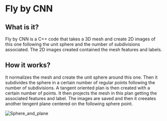 # Fly by CNN

## What is it?
Fly by CNN is a C++ code that takes a 3D mesh and create 2D images of this one following the unit sphere and the number of subdivisions associated. The 2D images created contained the mesh features and labels.

## How it works?
It normalizes the mesh and create the unit sphere around this one. Then it subdivides the sphere in a certain number of regular points following the number of subdivisions. A tangent oriented plan is then created with a certain number of points. It then projects the mesh in this plan getting the associated features and label. The images are saved and then it creeates another tengent plane centered on the following sphere point.

![Sphere_and_plane](https://github.com/DCBIA-OrthoLab/fly-by-cnn/docs/Sphere_and_plane.png)



